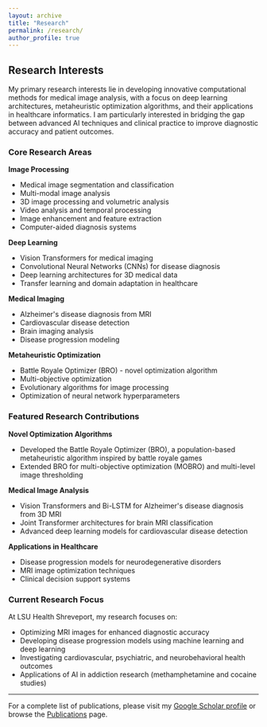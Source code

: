 ```yaml
---
layout: archive
title: "Research"
permalink: /research/
author_profile: true
---
```


## Research Interests

My primary research interests lie in developing innovative computational methods for medical image analysis, with a focus on deep learning architectures, metaheuristic optimization algorithms, and their applications in healthcare informatics. I am particularly interested in bridging the gap between advanced AI techniques and clinical practice to improve diagnostic accuracy and patient outcomes.

### Core Research Areas

**Image Processing**
- Medical image segmentation and classification
- Multi-modal image analysis
- 3D image processing and volumetric analysis
- Video analysis and temporal processing
- Image enhancement and feature extraction
- Computer-aided diagnosis systems

**Deep Learning**
- Vision Transformers for medical imaging
- Convolutional Neural Networks (CNNs) for disease diagnosis
- Deep learning architectures for 3D medical data
- Transfer learning and domain adaptation in healthcare

**Medical Imaging**
- Alzheimer's disease diagnosis from MRI
- Cardiovascular disease detection
- Brain imaging analysis
- Disease progression modeling

**Metaheuristic Optimization**
- Battle Royale Optimizer (BRO) - novel optimization algorithm
- Multi-objective optimization
- Evolutionary algorithms for image processing
- Optimization of neural network hyperparameters

### Featured Research Contributions

**Novel Optimization Algorithms**
- Developed the Battle Royale Optimizer (BRO), a population-based metaheuristic algorithm inspired by battle royale games
- Extended BRO for multi-objective optimization (MOBRO) and multi-level image thresholding

**Medical Image Analysis**
- Vision Transformers and Bi-LSTM for Alzheimer's disease diagnosis from 3D MRI
- Joint Transformer architectures for brain MRI classification
- Advanced deep learning models for cardiovascular disease detection

**Applications in Healthcare**
- Disease progression models for neurodegenerative disorders
- MRI image optimization techniques
- Clinical decision support systems

### Current Research Focus

At LSU Health Shreveport, my research focuses on:
- Optimizing MRI images for enhanced diagnostic accuracy
- Developing disease progression models using machine learning and deep learning
- Investigating cardiovascular, psychiatric, and neurobehavioral health outcomes
- Applications of AI in addiction research (methamphetamine and cocaine studies)

---

For a complete list of publications, please visit my [Google Scholar profile](https://scholar.google.com/citations?user=l67ZmagAAAAJ&hl=en) or browse the [Publications](/publications/) page.
